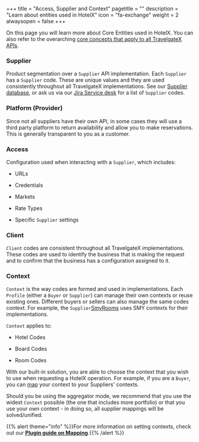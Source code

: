 +++
title = "Access, Supplier and Context"
pagetitle = ""
description = "Learn about entities used in HotelX"
icon = "fa-exchange"
weight = 2
alwaysopen = false
+++

On this page you will learn more about Core Entities used in HotelX. You can also refer to the overarching [core concepts that apply to all TravelgateX APIs](/getting-started/concepts/). 

### Supplier

Product segmentation over a `Supplier` API implementation. Each `Supplier` has a `Supplier` code. These are unique values and they are used consistently throughout all TravelgateX implementations. See our [Supplier database](https://www.travelgatex.com/partners/seller), or ask us via our [Jira Service desk](https://xmltravelgate.atlassian.net/servicedesk/customer/portal/7) for a list of `Supplier` codes.

### Platform (Provider)

Since not all suppliers have their own API, in some cases they will use a third party platform to return availability and allow you to make reservations. This is generally transparent to you as a customer.

### Access

Configuration used when interacting with a `Supplier`, which includes:

* URLs 

* Credentials 

* Markets 

* Rate Types 

* Specific `Supplier` settings 

### Client

`Client` codes are consistent throughout all TravelgateX implementations. These codes are used to identify the business that is making the request and to confirm that the business has a configuration assigned to it.

### Context

`Context` is the way codes are formed and used in implementations. Each `Profile` (either a `Buyer` or `Supplier`) can manage their own contexts or reuse existing ones. Different buyers or sellers can also manage the same codes context. For example, the `Supplier`[SmyRooms](https://www.travelgatex.com/partner/seller/smyrooms) uses SMY contexts for their implementations.

`Context` applies to:

* Hotel Codes 

* Board Codes 

* Room Codes 

With our built-in solution, you are able to choose the context that you wish to use when requesting a HotelX operation. For example, if you are a `Buyer`, you can [map](/hotel-x/plugins/mappings) your context to your Suppliers' contexts.

Should you be using the aggregator mode, we recommend that you use the widest `Context` possible (the one that includes more portfolio) or that you use your own context - in doing so, all supplier mappings will be solved/unified.

{{% alert theme="info" %}}For more information on setting contexts, check out our <a href="/hotel-x/plugins/mapping/">**Plugin guide on Mapping**</a>.{{% /alert %}}
